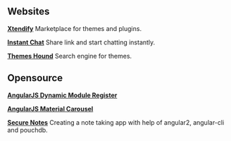 ## Websites
**[Xtendify](https://www.xtendify.com)** Marketplace for themes and plugins.

**[Instant Chat](https://instantchat.io/)** Share link and start chatting instantly.

**[Themes Hound](https://themeshound.com/)** Search engine for themes.

## Opensource
**[AngularJS Dynamic Module Register](http://rosinghal.xyz/angularjs-dynamic-module-register/)**

**[AngularJS Material Carousel](http://rosinghal.xyz/angularjs-material-carousel/)**

**[Secure Notes](http://rosinghal.xyz/secure-note/)**
Creating a note taking app with help of angular2, angular-cli and pouchdb.
